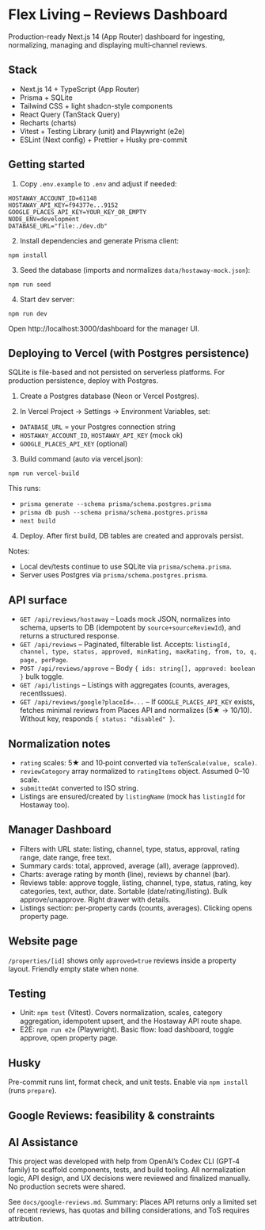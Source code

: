 # Flex Living – Reviews Dashboard

Production-ready Next.js 14 (App Router) dashboard for ingesting, normalizing, managing and displaying multi‑channel reviews.

## Stack

- Next.js 14 + TypeScript (App Router)
- Prisma + SQLite
- Tailwind CSS + light shadcn-style components
- React Query (TanStack Query)
- Recharts (charts)
- Vitest + Testing Library (unit) and Playwright (e2e)
- ESLint (Next config) + Prettier + Husky pre-commit

## Getting started

1. Copy `.env.example` to `.env` and adjust if needed:

```
HOSTAWAY_ACCOUNT_ID=61148
HOSTAWAY_API_KEY=f94377e...9152
GOOGLE_PLACES_API_KEY=YOUR_KEY_OR_EMPTY
NODE_ENV=development
DATABASE_URL="file:./dev.db"
```

2. Install dependencies and generate Prisma client:

```
npm install
```

3. Seed the database (imports and normalizes `data/hostaway-mock.json`):

```
npm run seed
```

4. Start dev server:

```
npm run dev
```

Open http://localhost:3000/dashboard for the manager UI.

## Deploying to Vercel (with Postgres persistence)

SQLite is file-based and not persisted on serverless platforms. For production persistence, deploy with Postgres.

1) Create a Postgres database (Neon or Vercel Postgres).

2) In Vercel Project → Settings → Environment Variables, set:
- `DATABASE_URL` = your Postgres connection string
- `HOSTAWAY_ACCOUNT_ID`, `HOSTAWAY_API_KEY` (mock ok)
- `GOOGLE_PLACES_API_KEY` (optional)

3) Build command (auto via vercel.json):

```
npm run vercel-build
```

This runs:
- `prisma generate --schema prisma/schema.postgres.prisma`
- `prisma db push --schema prisma/schema.postgres.prisma`
- `next build`

4) Deploy. After first build, DB tables are created and approvals persist.

Notes:
- Local dev/tests continue to use SQLite via `prisma/schema.prisma`.
- Server uses Postgres via `prisma/schema.postgres.prisma`.

## API surface

- `GET /api/reviews/hostaway` – Loads mock JSON, normalizes into schema, upserts to DB (idempotent by `source+sourceReviewId`), and returns a structured response.
- `GET /api/reviews` – Paginated, filterable list. Accepts: `listingId, channel, type, status, approved, minRating, maxRating, from, to, q, page, perPage`.
- `POST /api/reviews/approve` – Body `{ ids: string[], approved: boolean }` bulk toggle.
- `GET /api/listings` – Listings with aggregates (counts, averages, recentIssues).
- `GET /api/reviews/google?placeId=...` – If `GOOGLE_PLACES_API_KEY` exists, fetches minimal reviews from Places API and normalizes (5★ → 10/10). Without key, responds `{ status: "disabled" }`.

## Normalization notes

- `rating` scales: 5★ and 10‑point converted via `toTenScale(value, scale)`.
- `reviewCategory` array normalized to `ratingItems` object. Assumed 0–10 scale.
- `submittedAt` converted to ISO string.
- Listings are ensured/created by `listingName` (mock has `listingId` for Hostaway too).

## Manager Dashboard

- Filters with URL state: listing, channel, type, status, approval, rating range, date range, free text.
- Summary cards: total, approved, average (all), average (approved).
- Charts: average rating by month (line), reviews by channel (bar).
- Reviews table: approve toggle, listing, channel, type, status, rating, key categories, text, author, date. Sortable (date/rating/listing). Bulk approve/unapprove. Right drawer with details.
- Listings section: per‑property cards (counts, averages). Clicking opens property page.

## Website page

`/properties/[id]` shows only `approved=true` reviews inside a property layout. Friendly empty state when none.

## Testing

- Unit: `npm test` (Vitest). Covers normalization, scales, category aggregation, idempotent upsert, and the Hostaway API route shape.
- E2E: `npm run e2e` (Playwright). Basic flow: load dashboard, toggle approve, open property page.

## Husky

Pre-commit runs lint, format check, and unit tests. Enable via `npm install` (runs `prepare`).

## Google Reviews: feasibility & constraints

## AI Assistance

This project was developed with help from OpenAI’s Codex CLI (GPT‑4 family) to scaffold components, tests, and build tooling. All normalization logic, API design, and UX decisions were reviewed and finalized manually. No production secrets were shared.

See `docs/google-reviews.md`. Summary: Places API returns only a limited set of recent reviews, has quotas and billing considerations, and ToS requires attribution.
